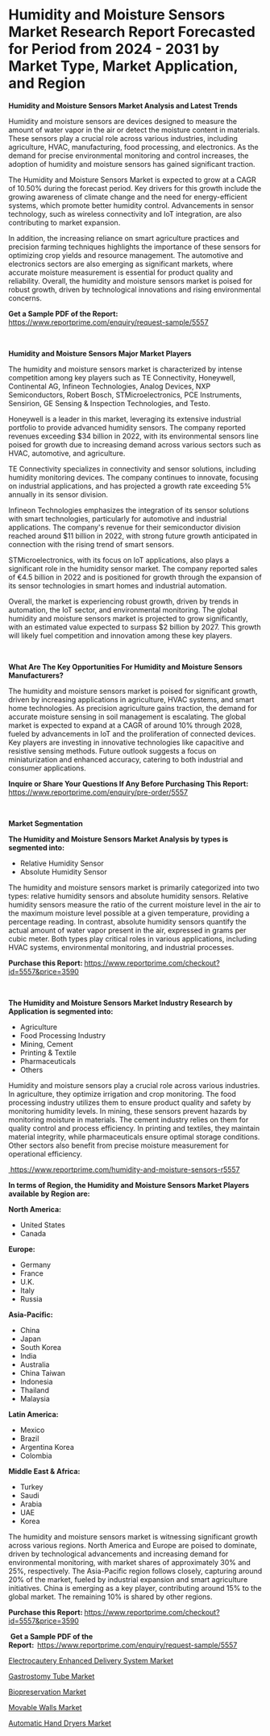 <p><h1>Humidity and Moisture Sensors Market Research Report Forecasted for Period from 2024 -  2031 by Market Type, Market Application, and Region</h1></p><p><strong>Humidity and Moisture Sensors Market Analysis and Latest Trends</strong></p>
<p><p>Humidity and moisture sensors are devices designed to measure the amount of water vapor in the air or detect the moisture content in materials. These sensors play a crucial role across various industries, including agriculture, HVAC, manufacturing, food processing, and electronics. As the demand for precise environmental monitoring and control increases, the adoption of humidity and moisture sensors has gained significant traction. </p><p>The Humidity and Moisture Sensors Market is expected to grow at a CAGR of 10.50% during the forecast period. Key drivers for this growth include the growing awareness of climate change and the need for energy-efficient systems, which promote better humidity control. Advancements in sensor technology, such as wireless connectivity and IoT integration, are also contributing to market expansion. </p><p>In addition, the increasing reliance on smart agriculture practices and precision farming techniques highlights the importance of these sensors for optimizing crop yields and resource management. The automotive and electronics sectors are also emerging as significant markets, where accurate moisture measurement is essential for product quality and reliability. Overall, the humidity and moisture sensors market is poised for robust growth, driven by technological innovations and rising environmental concerns.</p></p>
<p><strong>Get a Sample PDF of the Report:&nbsp;</strong> <a href="https://www.reportprime.com/enquiry/request-sample/5557">https://www.reportprime.com/enquiry/request-sample/5557</a></p>
<p>&nbsp;</p>
<p><strong>Humidity and Moisture Sensors Major Market Players</strong></p>
<p><p>The humidity and moisture sensors market is characterized by intense competition among key players such as TE Connectivity, Honeywell, Continental AG, Infineon Technologies, Analog Devices, NXP Semiconductors, Robert Bosch, STMicroelectronics, PCE Instruments, Sensirion, GE Sensing & Inspection Technologies, and Testo. </p><p>Honeywell is a leader in this market, leveraging its extensive industrial portfolio to provide advanced humidity sensors. The company reported revenues exceeding $34 billion in 2022, with its environmental sensors line poised for growth due to increasing demand across various sectors such as HVAC, automotive, and agriculture.</p><p>TE Connectivity specializes in connectivity and sensor solutions, including humidity monitoring devices. The company continues to innovate, focusing on industrial applications, and has projected a growth rate exceeding 5% annually in its sensor division.</p><p>Infineon Technologies emphasizes the integration of its sensor solutions with smart technologies, particularly for automotive and industrial applications. The company's revenue for their semiconductor division reached around $11 billion in 2022, with strong future growth anticipated in connection with the rising trend of smart sensors.</p><p>STMicroelectronics, with its focus on IoT applications, also plays a significant role in the humidity sensor market. The company reported sales of €4.5 billion in 2022 and is positioned for growth through the expansion of its sensor technologies in smart homes and industrial automation.</p><p>Overall, the market is experiencing robust growth, driven by trends in automation, the IoT sector, and environmental monitoring. The global humidity and moisture sensors market is projected to grow significantly, with an estimated value expected to surpass $2 billion by 2027. This growth will likely fuel competition and innovation among these key players.</p></p>
<p>&nbsp;</p>
<p><strong>What Are The Key Opportunities For Humidity and Moisture Sensors Manufacturers?</strong></p>
<p><p>The humidity and moisture sensors market is poised for significant growth, driven by increasing applications in agriculture, HVAC systems, and smart home technologies. As precision agriculture gains traction, the demand for accurate moisture sensing in soil management is escalating. The global market is expected to expand at a CAGR of around 10% through 2028, fueled by advancements in IoT and the proliferation of connected devices. Key players are investing in innovative technologies like capacitive and resistive sensing methods. Future outlook suggests a focus on miniaturization and enhanced accuracy, catering to both industrial and consumer applications.</p></p>
<p><strong>Inquire or Share Your Questions If Any Before Purchasing This Report:</strong> <a href="https://www.reportprime.com/enquiry/pre-order/5557">https://www.reportprime.com/enquiry/pre-order/5557</a></p>
<p>&nbsp;</p>
<p><strong>Market Segmentation</strong></p>
<p><strong>The Humidity and Moisture Sensors Market Analysis by types is segmented into:</strong></p>
<p><ul><li>Relative Humidity Sensor</li><li>Absolute Humidity Sensor</li></ul></p>
<p><p>The humidity and moisture sensors market is primarily categorized into two types: relative humidity sensors and absolute humidity sensors. Relative humidity sensors measure the ratio of the current moisture level in the air to the maximum moisture level possible at a given temperature, providing a percentage reading. In contrast, absolute humidity sensors quantify the actual amount of water vapor present in the air, expressed in grams per cubic meter. Both types play critical roles in various applications, including HVAC systems, environmental monitoring, and industrial processes.</p></p>
<p><strong>Purchase this Report:&nbsp;</strong><a href="https://www.reportprime.com/checkout?id=5557&price=3590">https://www.reportprime.com/checkout?id=5557&price=3590</a></p>
<p>&nbsp;</p>
<p><strong>The Humidity and Moisture Sensors Market Industry Research by Application is segmented into:</strong></p>
<p><ul><li>Agriculture</li><li>Food Processing Industry</li><li>Mining, Cement</li><li>Printing & Textile</li><li>Pharmaceuticals</li><li>Others</li></ul></p>
<p><p>Humidity and moisture sensors play a crucial role across various industries. In agriculture, they optimize irrigation and crop monitoring. The food processing industry utilizes them to ensure product quality and safety by monitoring humidity levels. In mining, these sensors prevent hazards by monitoring moisture in materials. The cement industry relies on them for quality control and process efficiency. In printing and textiles, they maintain material integrity, while pharmaceuticals ensure optimal storage conditions. Other sectors also benefit from precise moisture measurement for operational efficiency.</p></p>
<p><a href="https://www.reportprime.com/humidity-and-moisture-sensors-r5557">&nbsp;https://www.reportprime.com/humidity-and-moisture-sensors-r5557</a></p>
<p><strong>In terms of Region, the Humidity and Moisture Sensors Market Players available by Region are:</strong></p>
<p>
    <p> <strong> North America: </strong>
        <ul>
            <li>United States</li>
            <li>Canada</li>
        </ul>
        </p> 
    <p> <strong> Europe: </strong>
        <ul>
            <li>Germany</li>
            <li>France</li>
            <li>U.K.</li>
            <li>Italy</li>
            <li>Russia</li>
        </ul>
        </p> 
    <p> <strong> Asia-Pacific: </strong>
        <ul>
            <li>China</li>
            <li>Japan</li>
            <li>South Korea</li>
            <li>India</li>
            <li>Australia</li>
            <li>China Taiwan</li>
            <li>Indonesia</li>
            <li>Thailand</li>
            <li>Malaysia</li>
        </ul>
        </p> 
    <p> <strong> Latin America: </strong>
        <ul>
            <li>Mexico</li>
            <li>Brazil</li>
            <li>Argentina Korea</li>
            <li>Colombia</li>
        </ul>
        </p> 
    <p> <strong> Middle East & Africa: </strong>
        <ul>
            <li>Turkey</li>
            <li>Saudi</li>
            <li>Arabia</li>
            <li>UAE</li>
            <li>Korea</li>
        </ul>
    </p>
    </p>
<p><p>The humidity and moisture sensors market is witnessing significant growth across various regions. North America and Europe are poised to dominate, driven by technological advancements and increasing demand for environmental monitoring, with market shares of approximately 30% and 25%, respectively. The Asia-Pacific region follows closely, capturing around 20% of the market, fueled by industrial expansion and smart agriculture initiatives. China is emerging as a key player, contributing around 15% to the global market. The remaining 10% is shared by other regions.</p></p>
<p><strong>Purchase this Report: </strong><a href="https://www.reportprime.com/checkout?id=5557&price=3590">https://www.reportprime.com/checkout?id=5557&price=3590</a></p>
<p>&nbsp;<strong>Get a Sample PDF of the Report:&nbsp;&nbsp;</strong><a href="https://www.reportprime.com/enquiry/request-sample/5557">https://www.reportprime.com/enquiry/request-sample/5557</a></p>
<p><strong></strong></p>
<p><p><a href="https://issuu.com/reportprime-2/docs/electrocautery-enhanced-delivery-sy_c208d59b93aacb">Electrocautery Enhanced Delivery System Market</a></p><p><a href="https://issuu.com/reportprime-2/docs/gastrostomy-tube-market-size-2030.p_02931387d56ff6">Gastrostomy Tube Market</a></p><p><a href="https://www.linkedin.com/pulse/global-biopreservation-market-size-share-analysis-product-dw1ee?trackingId=nG0GowJIQEiz9pj7DyP18A%3D%3D">Biopreservation Market</a></p><p><a href="https://www.linkedin.com/pulse/movable-walls-market-segmentation-geographical-regions-forcast-nfdif?trackingId=2fzvjxrIRXCRpNowUVXNEA%3D%3D">Movable Walls Market</a></p><p><a href="https://www.linkedin.com/pulse/automatic-hand-dryers-market-size-share-growth-analysis-type-tp48f?trackingId=A0z1Mw9BTiCBdIXQUZ2NgQ%3D%3D">Automatic Hand Dryers Market</a></p></p>
